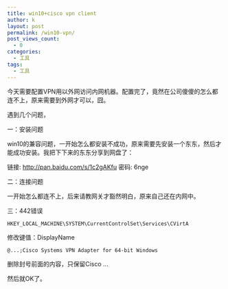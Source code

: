 ```yaml
---
title: win10+cisco vpn client
author: k
layout: post
permalink: /win10-vpn/
post_views_count:
  - 0
categories:
  - 工具
tags:
  - 工具
---
```


今天需要配置VPN用以外网访问内网机器。配置完了，竟然在公司傻傻的怎么都连不上，原来需要到外网才可以，囧。

遇到几个问题，

一：安装问题

win10的兼容问题，一开始怎么都安装不成功，原来需要先安装一个东东，然后才能成功安装。我把下下来的东东分享到网盘了：

链接: http://pan.baidu.com/s/1c2gAKfu 密码: 6nge

二：连接问题

一开始怎么都连不上，后来请教网关才豁然明白，原来自己还在内网中。

三：442错误

	HKEY_LOCAL_MACHINE\SYSTEM\CurrentControlSet\Services\CVirtA

修改键值：DisplayName

	@...;Cisco Systems VPN Adapter for 64-bit Windows

删除封号前面的内容，只保留Cisco ...

然后就OK了。